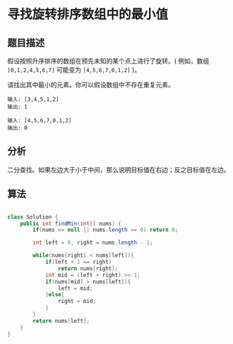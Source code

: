 # 寻找旋转排序数组中的最小值

## 题目描述

假设按照升序排序的数组在预先未知的某个点上进行了旋转。( 例如，数组 `[0,1,2,4,5,6,7]` 可能变为 `[4,5,6,7,0,1,2]` )。

请找出其中最小的元素。你可以假设数组中不存在重复元素。

```
输入: [3,4,5,1,2]
输出: 1

输入: [4,5,6,7,0,1,2]
输出: 0
```

## 分析

二分查找。如果左边大于小于中间，那么说明目标值在右边；反之目标值在左边。

## 算法

```java

class Solution {
    public int findMin(int[] nums) {
        if(nums == null || nums.length == 0) return 0;

        int left = 0, right = nums.length - 1;

        while(nums[right] < nums[left]){
            if(left + 1 == right)
                return nums[right];
            int mid = (left + right) >> 1;
            if(nums[mid] > nums[left]){
                left = mid;
            }else{
                right = mid;
            }
        }
        return nums[left];
    }
}
```
